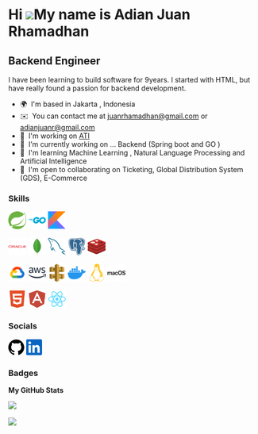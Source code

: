 Hi ![](https://user-images.githubusercontent.com/18350557/176309783-0785949b-9127-417c-8b55-ab5a4333674e.gif)My name is Adian Juan Rhamadhan
============================================================================================================================================

Backend Engineer
----------------

I have been learning to build software for 9years. I started with HTML, but have really found a passion for backend development.

* 🌍  I'm based in Jakarta , Indonesia
* ✉️  You can contact me at [juanrhamadhan@gmail.com](mailto:juanrhamadhan@gmail.com) or [adianjuanr@gmail.com](mailto:adianjuanr@gmail.com)
* 🚀  I'm working on [ATI](http://www.atibusinessgroup.com/)
* 🔭  I’m currently working on ... Backend (Spring boot and GO )
* 🧠  I'm learning Machine Learning , Natural Language Processing and Artificial Intelligence
* 🤝  I'm open to collaborating on Ticketing, Global Distribution System (GDS), E-Commerce

### Skills


<p>
<a href="https://spring.io/" target="_blank" rel="noreferrer"><img src="profile/springboot-colored.svg" width="36" height="36" alt="Spring" /></a>
<a href="https://go.dev/doc/" target="_blank" rel="noreferrer"><img src="profile/go-colored.svg" width="36" height="36" alt="Go" /></a>
<a href="https://kotlinlang.org/" target="_blank" rel="noreferrer"><img src="profile/kotlin-colored.svg" width="36" height="36" alt="Kotlin" /></a>
</p>

<p>
<a href="https://www.oracle.com/uk/index.html" target="_blank" rel="noreferrer"><img src="profile/oracle-colored.svg" width="36" height="36" alt="Oracle" /></a>
<a href="https://www.mongodb.com/" target="_blank" rel="noreferrer"><img src="profile/mongodb-colored.svg" width="36" height="36" alt="MongoDB" /></a>
<a href="https://www.mysql.com/" target="_blank" rel="noreferrer"><img src="profile/mysql-colored.svg" width="36" height="36" alt="MySQL" /></a>
<a href="https://www.postgresql.org/" target="_blank" rel="noreferrer"><img src="profile/postgresql-colored.svg" width="36" height="36" alt="PostgreSQL" /></a>
<a href="" target="_blank" rel="noreferrer"><img src="profile/redis-colored.svg" width="36" height="36" alt="Redis" /></a>
</p>

<p>
<a href="https://cloud.google.com/" target="_blank" rel="noreferrer"><img src="profile/googlecloud-colored.svg" width="36" height="36" alt="Google Cloud" /></a>
<a href="https://aws.amazon.com" target="_blank" rel="noreferrer"><img src="profile/aws-colored.svg" width="36" height="36" alt="Amazon Web Services" /></a>
<a href="https://aws.amazon.com/api-gateway/" target="_blank" rel="noreferrer"><img src="profile/aws-api-gateway-colored.svg" width="36" height="36" alt="Amazon Web Services Gateway" /></a>
<a href="https://www.docker.com/" target="_blank" rel="noreferrer"><img src="profile/docker-colored.svg" width="36" height="36" alt="Docker" /></a>
<a href="https://www.linux.org" target="_blank" rel="noreferrer"><img src="profile/linux-colored.svg" width="36" height="36" alt="Linux" /></a>
<a href="" target="_blank" rel="noreferrer"><img src="profile/macos-colored.svg" width="36" height="36" alt="MacOS" /></a>
</p>

<p>
<a href="https://developer.mozilla.org/en-US/docs/Glossary/HTML5" target="_blank" rel="noreferrer"><img src="profile/html5-colored.svg" width="36" height="36" alt="HTML5" /></a>
<a href="https://angular.io/" target="_blank" rel="noreferrer"><img src="profile/angularjs-colored.svg" width="36" height="36" alt="Angular" /></a>
<a href="https://reactjs.org/" target="_blank" rel="noreferrer"><img src="profile/react-colored.svg" width="36" height="36" alt="React" /></a>
</p>



### Socials

<p align="left"> 
<a href="https://www.github.com/solpokus" target="_blank" rel="noreferrer"><img src="profile/github.svg" width="32" height="32" /></a> 
<a href="https://www.linkedin.com/in/adian-juan-r" target="_blank" rel="noreferrer"><img src="profile/linkedin.svg" width="32" height="32" /></a></p>

### Badges

<b>My GitHub Stats</b>

<a href="http://www.github.com/solpokus"><img src="https://github-readme-streak-stats.herokuapp.com/?user=solpokus&stroke=ffffff&background=1c1917&ring=0891b2&fire=0891b2&currStreakNum=ffffff&currStreakLabel=0891b2&sideNums=ffffff&sideLabels=ffffff&dates=ffffff&hide_border=true" /></a>

<!-- <a href="https://github.com/solpokus" align="left"><img src="https://github-readme-stats.vercel.app/api/top-langs/?username=solpokus&langs_count=4&title_color=0891b2&text_color=ffffff&icon_color=0891b2&bg_color=1c1917&hide_border=true&locale=en&custom_title=Top%20%Languages" /></a> -->

<a href="https://github.com/solpokus"><img width="50%" src="https://github-readme-stats.vercel.app/api/top-langs/?username=solpokus&theme=dark&hide=html,css,cmake&layout=compact&langs_count=4&bg_color=101010&hide_title=true"></a>
